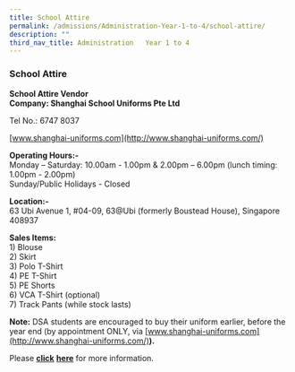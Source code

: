 ```yaml
---
title: School Attire
permalink: /admissions/Administration-Year-1-to-4/school-attire/
description: ""
third_nav_title: Administration   Year 1 to 4
---
```


### School Attire

**School Attire Vendor**  <br>
**Company: Shanghai School Uniforms Pte Ltd**

Tel No.: 6747 8037

[www.shanghai-uniforms.com](http://www.shanghai-uniforms.com/)

  

**Operating Hours:-**<br>
Monday – Saturday: 10.00am - 1.00pm & 2.00pm – 6.00pm (lunch timing: 1.00pm - 2.00pm)<br>
Sunday/Public Holidays - Closed

  

**Location:-**<br>
63 Ubi Avenue 1, #04-09, 63@Ubi (formerly Boustead House), Singapore 408937 

  

**Sales Items:**<br>
1\) Blouse<br>
2\) Skirt<br>
3\) Polo T-Shirt<br>
4\) PE T-Shirt<br>
5\) PE Shorts<br>
6\) VCA T-Shirt (optional)<br>
7\) Track Pants (while stock lasts)

  

**Note:** DSA students are encouraged to buy their uniform earlier, before the year end (by appointment ONLY, via [www.shanghai-uniforms.com](http://www.shanghai-uniforms.com/)**).**

Please **[**click**](https://cedargirlssec.moe.edu.sg/qql/slot/u170/2023/Letter%20for%20Parents%202022.pdf)** [**here**](https://cedargirlssec.moe.edu.sg/qql/slot/u170/2021/Uniform%20Letter%20for%20Parents%202021%20-%20CGSS.pdf) for more information.